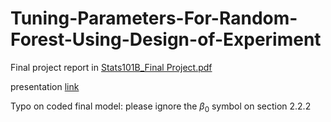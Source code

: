 # Tuning-Parameters-For-Random-Forest-Using-Design-of-Experiment

Final project report in [Stats101B_Final Project.pdf](https://github.com/proudjiao/Tuning-Parameters-For-Random-Forest-Using-Design-of-Experiment/blob/main/Stats101B_Final%20Project.pdf)

presentation [link](https://youtu.be/ul5O7u9fnv0)

Typo on coded final model: please ignore the $\beta_0$ symbol on section 2.2.2
